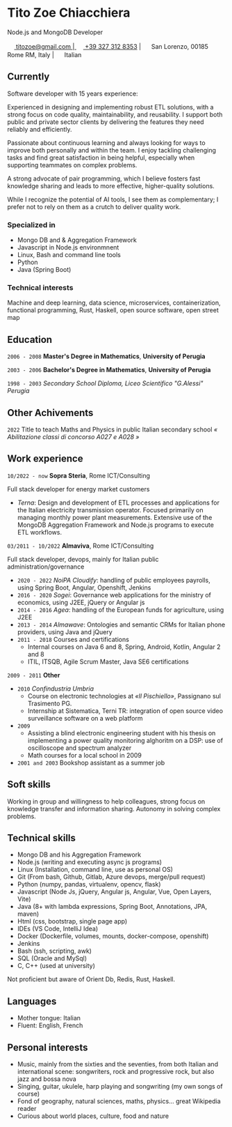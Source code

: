 # Tito Zoe Chiacchiera

Node.js and MongoDB Developer

<div id="webaddress">
<a href="mailto:titozoe@gmail.com">
  <img src="https://raw.githubusercontent.com/FortAwesome/Font-Awesome/6.x/svgs/solid/envelope.svg" width="16" height="16">
  titozoe@gmail.com
</a>
|<a href="tel:00393273128353">
  <img src="https://raw.githubusercontent.com/FortAwesome/Font-Awesome/6.x/svgs/solid/phone.svg" width="16" height="16">
  +39 327 312 8353</a>    
| <img src="https://raw.githubusercontent.com/FortAwesome/Font-Awesome/6.x/svgs/solid/house.svg" width="16" height="16">
  San Lorenzo, 00185 Rome RM, Italy   
| <img src="https://raw.githubusercontent.com/FortAwesome/Font-Awesome/6.x/svgs/solid/flag.svg" width="16" height="16">
  Italian 
  
</div>


## Currently

Software developer with 15 years experience:

Experienced in designing and implementing robust ETL solutions, with a strong focus on code quality, maintainability, and reusability. I support both public and private sector clients by delivering the features they need reliably and efficiently.

Passionate about continuous learning and always looking for ways to improve both personally and within the team. I enjoy tackling challenging tasks and find great satisfaction in being helpful, especially when supporting teammates on complex problems.

A strong advocate of pair programming, which I believe fosters fast knowledge sharing and leads to more effective, higher-quality solutions.

While I recognize the potential of AI tools, I see them as complementary; I prefer not to rely on them as a crutch to deliver quality work.

### Specialized in

- Mongo DB and & Aggregation Framework
- Javascript in Node.js environmnent
- Linux, Bash and command line tools 
- Python
- Java (Spring Boot)

### Technical interests

Machine and deep learning, data science, microservices, containerization, functional programming, Rust, Haskell, open source software, open street map

## Education

`2006 - 2008`
__Master's Degree in Mathematics__, __University of Perugia__

`2003 - 2006`
__Bachelor's Degree in Mathematics__, __University of Perugia__

`1998 - 2003`
_Secondary School Diploma, Liceo Scientifico "G.Alessi" Perugia_

## Other Achivements
`2022`
Title to teach Maths and Physics in public Italian secondary school _« Abilitazione classi di concorso A027 e A028 »_ 

## Work experience

`10/2022 - now`
__Sopra Steria__, Rome ICT/Consulting

Full stack developer for energy market customers
- _Terna_: Design and development of ETL processes and applications for the Italian electricity transmission operator. Focused primarily on managing monthly power plant measurements. Extensive use of the MongoDB Aggregation Framework and Node.js programs to execute ETL workflows.

`03/2011 - 10/2022`
__Almaviva__, Rome ICT/Consulting

Full stack developer, devops, mainly for Italian public administration/governance
- `2020 - 2022` _NoiPA Cloudify_: handling of public employees payrolls, using Spring Boot, Angular, Openshift, Jenkins
- `2016 - 2020` _Sogei_: Governance web applications for the  ministry of economics, using J2EE, jQuery or Angular js
- `2014 - 2016` _Agea_: handling of the European funds for agriculture, using J2EE 
- `2013 - 2014` _Almawave_: Ontologies and semantic CRMs for Italian phone providers, using  Java and jQuery
- `2011 - 2018` Courses and certifications
  - Internal courses on Java 6 and 8, Spring, Android, Kotlin, Angular 2 and 8
  - ITIL, ITSQB, Agile Scrum Master, Java SE6 certifications

`2009 - 2011`
__Other__
- `2010` _Confindustria Umbria_
  - Course on electronic technologies at _«Il Pischiello»_, Passignano sul Trasimento PG.
  - Internship at Sistematica, Terni TR: integration of open source video surveillance software on a web platform
- `2009` 
  - Assisting a blind electronic engineering student with his thesis on implementing a power quality monitoring alghoritm on a DSP: use of oscilloscope and spectrum analyzer
  - Math courses for a local school in 2009  
- `2001 and 2003` Bookshop assistant as a summer job

## Soft skills

Working in group and willingness to help colleagues, strong focus on knowledge transfer and information sharing. 
Autonomy in solving complex problems.

## Technical skills

- Mongo DB and his Aggregation Framework
- Node.js (writing and executing async js programs)
- Linux (Installation, command line, use as personal OS)
- Git (From bash, Github, Gitlab, Azure devops, merge/pull request)
- Python (numpy, pandas, virtualenv, opencv, flask)
- Javascript (Node Js, jQuery, Angular js, Angular, Vue, Open Layers, Vite)
- Java (8+ with lambda expressions, Spring Boot, Annotations, JPA, maven) 
- Html (css, bootstrap, single page app) 
- IDEs (VS Code, IntelliJ Idea)
- Docker (Dockerfile, volumes, mounts, docker-compose, openshift)
- Jenkins
- Bash (ssh, scripting, awk)
- SQL (Oracle and MySql)
- C, C++ (used at university)

Not proficient but aware of Orient Db, Redis, Rust, Haskell.

## Languages

- Mother tongue: Italian
- Fluent: English, French

## Personal interests
- Music, mainly from the sixties and the seventies, from both Italian and international scene: 
songwriters, rock and progressive rock, but also jazz and bossa nova
- Singing, guitar, ukulele, harp playing and songwriting (my own songs of course)
- Fond of geography, natural sciences, maths, physics... great Wikipedia reader
- Curious about world places, culture, food and nature
<!-- ### Footer
Last updated: May 2025 -->


